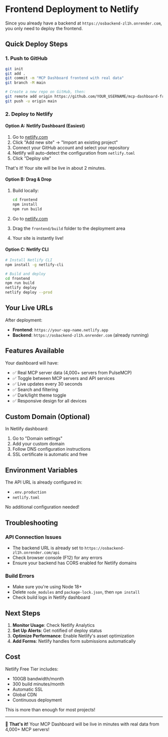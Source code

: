 # Frontend Deployment to Netlify

Since you already have a backend at `https://osbackend-zl1h.onrender.com`, you only need to deploy the frontend.

## Quick Deploy Steps

### 1. Push to GitHub

```bash
git init
git add .
git commit -m "MCP Dashboard frontend with real data"
git branch -M main

# Create a new repo on GitHub, then:
git remote add origin https://github.com/YOUR_USERNAME/mcp-dashboard-frontend.git
git push -u origin main
```

### 2. Deploy to Netlify

#### Option A: Netlify Dashboard (Easiest)

1. Go to [netlify.com](https://app.netlify.com)
2. Click "Add new site" → "Import an existing project"
3. Connect your GitHub account and select your repository
4. Netlify will auto-detect the configuration from `netlify.toml`
5. Click "Deploy site"

That's it! Your site will be live in about 2 minutes.

#### Option B: Drag & Drop

1. Build locally:
   ```bash
   cd frontend
   npm install
   npm run build
   ```

2. Go to [netlify.com](https://app.netlify.com)
3. Drag the `frontend/build` folder to the deployment area
4. Your site is instantly live!

#### Option C: Netlify CLI

```bash
# Install Netlify CLI
npm install -g netlify-cli

# Build and deploy
cd frontend
npm run build
netlify deploy
netlify deploy --prod
```

## Your Live URLs

After deployment:
- **Frontend**: `https://your-app-name.netlify.app`
- **Backend**: `https://osbackend-zl1h.onrender.com` (already running)

## Features Available

Your dashboard will have:
- ✅ Real MCP server data (4,000+ servers from PulseMCP)
- ✅ Toggle between MCP servers and API services
- ✅ Live updates every 30 seconds
- ✅ Search and filtering
- ✅ Dark/light theme toggle
- ✅ Responsive design for all devices

## Custom Domain (Optional)

In Netlify dashboard:
1. Go to "Domain settings"
2. Add your custom domain
3. Follow DNS configuration instructions
4. SSL certificate is automatic and free

## Environment Variables

The API URL is already configured in:
- `.env.production`
- `netlify.toml`

No additional configuration needed!

## Troubleshooting

### API Connection Issues
- The backend URL is already set to `https://osbackend-zl1h.onrender.com/api`
- Check browser console (F12) for any errors
- Ensure your backend has CORS enabled for Netlify domains

### Build Errors
- Make sure you're using Node 18+
- Delete `node_modules` and `package-lock.json`, then `npm install`
- Check build logs in Netlify dashboard

## Next Steps

1. **Monitor Usage**: Check Netlify Analytics
2. **Set Up Alerts**: Get notified of deploy status
3. **Optimize Performance**: Enable Netlify's asset optimization
4. **Add Forms**: Netlify handles form submissions automatically

## Cost

Netlify Free Tier includes:
- 100GB bandwidth/month
- 300 build minutes/month
- Automatic SSL
- Global CDN
- Continuous deployment

This is more than enough for most projects!

---

🎉 **That's it!** Your MCP Dashboard will be live in minutes with real data from 4,000+ MCP servers!